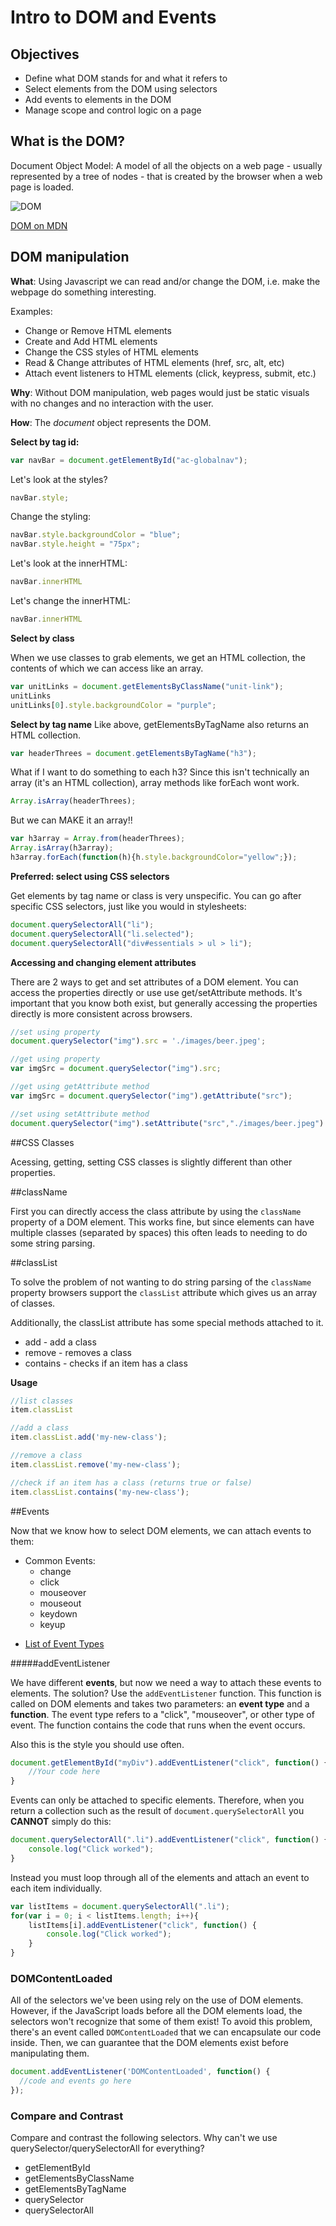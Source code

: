 # Intro to DOM and Events

## Objectives
* Define what DOM stands for and what it refers to
* Select elements from the DOM using selectors
* Add events to elements in the DOM
* Manage scope and control logic on a page

## What is the DOM?

Document Object Model: A model of all the objects on a web page - usually represented by a tree of nodes -  that is created by the browser when a web page is loaded.

![DOM](https://encrypted-tbn0.gstatic.com/images?q=tbn:ANd9GcSew-BsBdRn9RadAFC2626myd4j66yaFIWzSd6nkdvN-rbg14NX)

[DOM on MDN](https://developer.mozilla.org/en-US/docs/Web/API/Document_Object_Model)

## DOM manipulation

**What**: Using Javascript we can read and/or change the DOM, i.e. make the webpage do something interesting.

Examples:
* Change or Remove HTML elements
* Create and Add HTML elements
* Change the CSS styles of HTML elements
* Read & Change attributes of HTML elements (href, src, alt, etc)
* Attach event listeners to HTML elements (click, keypress, submit, etc.)

**Why**: Without DOM manipulation, web pages would just be static visuals with no changes and no interaction with the user.

**How**: The *document* object represents the DOM.

**Select by tag id:**

```js
var navBar = document.getElementById("ac-globalnav");
```

Let's look at the styles?

```js
navBar.style;
```

Change the styling:

```js
navBar.style.backgroundColor = "blue";
navBar.style.height = "75px";
```

Let's look at the innerHTML:

```js
navBar.innerHTML
```

Let's change the innerHTML:

```js
navBar.innerHTML
```

**Select by class**

When we use classes to grab elements, we get an HTML collection, the contents of which we can access like an array.
```js
var unitLinks = document.getElementsByClassName("unit-link");
unitLinks
unitLinks[0].style.backgroundColor = "purple";
```

**Select by tag name**
Like above, getElementsByTagName also returns an HTML collection.

```js
var headerThrees = document.getElementsByTagName("h3");
```

What if I want to do something to each h3? Since this isn't technically an array (it's an HTML collection), array methods like forEach wont work.

```js
Array.isArray(headerThrees);
```

But we can MAKE it an array!!

```js
var h3array = Array.from(headerThrees);
Array.isArray(h3array);
h3array.forEach(function(h){h.style.backgroundColor="yellow";});
```

**Preferred: select using CSS selectors**

Get elements by tag name or class is very unspecific. You can go after specific CSS selectors, just like you would in stylesheets:

```js
document.querySelectorAll("li");
document.querySelectorAll("li.selected");
document.querySelectorAll("div#essentials > ul > li");
```

**Accessing and changing element attributes**

There are 2 ways to get and set attributes of a DOM element. You can access the properties directly or use use get/setAttribute methods. It's important that you know both exist, but generally accessing the properties directly is more consistent across browsers.

```js
//set using property
document.querySelector("img").src = './images/beer.jpeg';

//get using property
var imgSrc = document.querySelector("img").src;

//get using getAttribute method
var imgSrc = document.querySelector("img").getAttribute("src");

//set using setAttribute method
document.querySelector("img").setAttribute("src","./images/beer.jpeg")
```

##CSS Classes

Acessing, getting, setting CSS classes is slightly different than other properties.

##className

First you can directly access the class attribute by using the `className` property of a DOM element. This works fine, but since elements can have multiple classes (separated by spaces) this often leads to needing to do some string parsing.

##classList

To solve the problem of not wanting to do string parsing of the `className` property browsers support the `classList` attribute which gives us an array of classes.

Additionally, the classList attribute has some special methods attached to it.

* add - add a class
* remove - removes a class
* contains - checks if an item has a class

**Usage**

```js
//list classes
item.classList

//add a class
item.classList.add('my-new-class');

//remove a class
item.classList.remove('my-new-class');

//check if an item has a class (returns true or false)
item.classList.contains('my-new-class');
```

##Events

Now that we know how to select DOM elements, we can attach events to them:

- Common Events:
	- change
	- click
	- mouseover
	- mouseout
	- keydown
	- keyup

* [List of Event Types](https://developer.mozilla.org/en-US/docs/Web/Events)

#####addEventListener

We have different **events**, but now we need a way to attach these events to elements. The solution? Use the `addEventListener` function. This function is called on DOM elements and takes two parameters: an **event type** and a **function**. The event type refers to a "click", "mouseover", or other type of event. The function contains the code that runs when the event occurs.

Also this is the style you should use often.

```js
document.getElementById("myDiv").addEventListener("click", function() {
	//Your code here
}
```

Events can only be attached to specific elements. Therefore, when you return a collection such as the result of `document.querySelectorAll` you **CANNOT** simply do this:

```js
document.querySelectorAll(".li").addEventListener("click", function() {
	console.log("Click worked");
}
```

Instead you must loop through all of the elements and attach an event to each item individually.

```js
var listItems = document.querySelectorAll(".li");
for(var i = 0; i < listItems.length; i++){
    listItems[i].addEventListener("click", function() {
    	console.log("Click worked");
    }
}
```

### DOMContentLoaded

All of the selectors we've been using rely on the use of DOM elements. However, if the JavaScript loads before all the DOM elements load, the selectors won't recognize that some of them exist! To avoid this problem, there's an event called `DOMContentLoaded` that we can encapsulate our code inside. Then, we can guarantee that the DOM elements exist before manipulating them.

```js
document.addEventListener('DOMContentLoaded', function() {
  //code and events go here
});
```

### Compare and Contrast

Compare and contrast the following selectors. Why can't we use querySelector/querySelectorAll for everything?

* getElementById
* getElementsByClassName
* getElementsByTagName
* querySelector
* querySelectorAll
